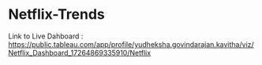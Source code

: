 # Netflix-Trends

Link to Live Dahboard : https://public.tableau.com/app/profile/yudheksha.govindarajan.kavitha/viz/Netflix_Dashboard_17264869335910/Netflix
